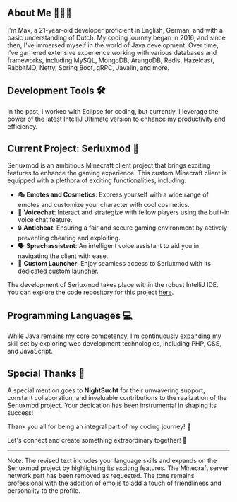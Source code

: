 ## About Me 🧑🏻‍💻

I'm Max, a 21-year-old developer proficient in English, German, and with a basic understanding of Dutch. My coding journey began in 2016, and since then, I've immersed myself in the world of Java development. Over time, I've garnered extensive experience working with various databases and frameworks, including MySQL, MongoDB, ArangoDB, Redis, Hazelcast, RabbitMQ, Netty, Spring Boot, gRPC, Javalin, and more.

## Development Tools 🛠️

In the past, I worked with Eclipse for coding, but currently, I leverage the power of the latest IntelliJ Ultimate version to enhance my productivity and efficiency.

## Current Project: Seriuxmod 🚀

Seriuxmod is an ambitious Minecraft client project that brings exciting features to enhance the gaming experience. This custom Minecraft client is equipped with a plethora of exciting functionalities, including:

- 🎭 **Emotes and Cosmetics**: Express yourself with a wide range of emotes and customize your character with cool cosmetics.
- 🎤 **Voicechat**: Interact and strategize with fellow players using the built-in voice chat feature.
- 🔒 **Anticheat**: Ensuring a fair and secure gaming environment by actively preventing cheating and exploiting.
- 🗣️ **Sprachassistent**: An intelligent voice assistant to aid you in navigating the client with ease.
- 🚀 **Custom Launcher**: Enjoy seamless access to Seriuxmod with its dedicated custom launcher.

The development of Seriuxmod takes place within the robust IntelliJ IDE. You can explore the code repository for this project [here](https://github.com/seriuxmod).

## Programming Languages 💻

While Java remains my core competency, I'm continuously expanding my skill set by exploring web development technologies, including PHP, CSS, and JavaScript.

## Special Thanks 🙏

A special mention goes to **NightSucht** for their unwavering support, constant collaboration, and invaluable contributions to the realization of the Seriuxmod project. Your dedication has been instrumental in shaping its success!

Thank you all for being an integral part of my coding journey! 🙌

Let's connect and create something extraordinary together! 🚀

---
Note: The revised text includes your language skills and expands on the Seriuxmod project by highlighting its exciting features. The Minecraft server network part has been removed as requested. The tone remains professional with the addition of emojis to add a touch of friendliness and personality to the profile.
